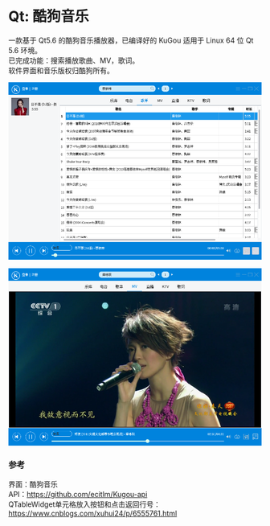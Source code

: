 # Qt: 酷狗音乐
一款基于 Qt5.6 的酷狗音乐播放器，已编译好的 KuGou 适用于 Linux 64 位 Qt 5.6 环境。  
已完成功能：搜索播放歌曲、MV，歌词。  
软件界面和音乐版权归酷狗所有。  

![alt](preview.png)  

![alt](kugoumv.png)  

### 参考
界面：酷狗音乐  
API：https://github.com/ecitlm/Kugou-api  
QTableWidget单元格放入按钮和点击返回行号：https://www.cnblogs.com/xuhui24/p/6555761.html  